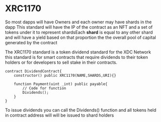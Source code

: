 # **XRC1170** 

So most dapps will have Owners and each owner may have shards in the dapp This standard will have the IP of the contract as an NFT and a set of tokens under it to represent shardsEach **shard** is equal to any other shard and will have a yield based on that proportion the the overall pool of capital generated by the contract

The XRC1170 standard is a token dividend standard for the XDC Network this standard is for smart contracts that require dividends to their token holders or for developers to sell stake in their contracts.

```solidity
contract DividendContract{
	constructor() public XRC1170(NAME,SHARDS,URI){}
	
	function Payment(uint _int) public payable{
		// Code for function
		Dividends();	
	}
}
```



To issue dividends you can call the Dividends() function and all tokens held in contract address  will will be issued to shard holders

